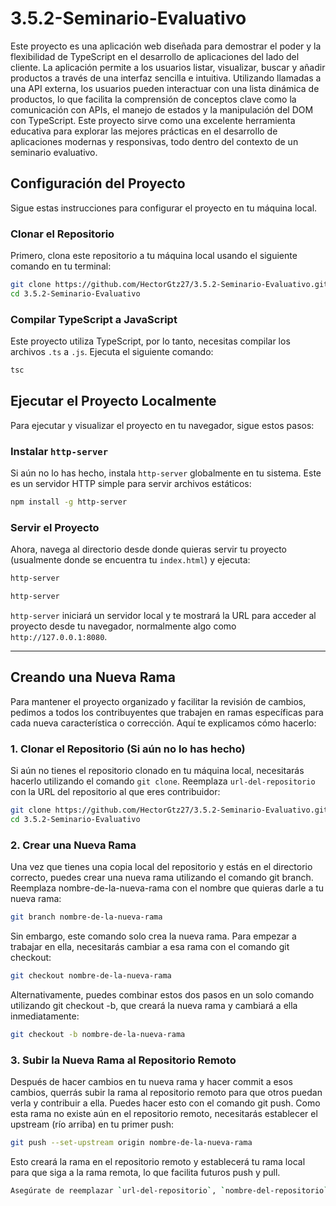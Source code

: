 
# 3.5.2-Seminario-Evaluativo 

Este proyecto es una aplicación web diseñada para demostrar el poder y la flexibilidad de TypeScript en el desarrollo de aplicaciones del lado del cliente. La aplicación permite a los usuarios listar, visualizar, buscar y añadir productos a través de una interfaz sencilla e intuitiva. Utilizando llamadas a una API externa, los usuarios pueden interactuar con una lista dinámica de productos, lo que facilita la comprensión de conceptos clave como la comunicación con APIs, el manejo de estados y la manipulación del DOM con TypeScript. Este proyecto sirve como una excelente herramienta educativa para explorar las mejores prácticas en el desarrollo de aplicaciones modernas y responsivas, todo dentro del contexto de un seminario evaluativo.

## Configuración del Proyecto

Sigue estas instrucciones para configurar el proyecto en tu máquina local.

### Clonar el Repositorio

Primero, clona este repositorio a tu máquina local usando el siguiente comando en tu terminal:

```bash
git clone https://github.com/HectorGtz27/3.5.2-Seminario-Evaluativo.git
cd 3.5.2-Seminario-Evaluativo
```

### Compilar TypeScript a JavaScript

Este proyecto utiliza TypeScript, por lo tanto, necesitas compilar los archivos `.ts` a `.js`. Ejecuta el siguiente comando:

```bash
tsc
```

## Ejecutar el Proyecto Localmente

Para ejecutar y visualizar el proyecto en tu navegador, sigue estos pasos:

### Instalar `http-server`

Si aún no lo has hecho, instala `http-server` globalmente en tu sistema. Este es un servidor HTTP simple para servir archivos estáticos:

```bash
npm install -g http-server
```

### Servir el Proyecto

Ahora, navega al directorio desde donde quieras servir tu proyecto (usualmente donde se encuentra tu `index.html`) y ejecuta:

```bash
http-server
```

```bash
http-server
```

`http-server` iniciará un servidor local y te mostrará la URL para acceder al proyecto desde tu navegador, normalmente algo como `http://127.0.0.1:8080`.

---

## Creando una Nueva Rama

Para mantener el proyecto organizado y facilitar la revisión de cambios, pedimos a todos los contribuyentes que trabajen en ramas específicas para cada nueva característica o corrección. Aquí te explicamos cómo hacerlo:

### 1. **Clonar el Repositorio (Si aún no lo has hecho)**

Si aún no tienes el repositorio clonado en tu máquina local, necesitarás hacerlo utilizando el comando `git clone`. Reemplaza `url-del-repositorio` con la URL del repositorio al que eres contribuidor:

```bash
git clone https://github.com/HectorGtz27/3.5.2-Seminario-Evaluativo.git
cd 3.5.2-Seminario-Evaluativo
```

### 2. **Crear una Nueva Rama**

Una vez que tienes una copia local del repositorio y estás en el directorio correcto, puedes crear una nueva rama utilizando el comando git branch. Reemplaza nombre-de-la-nueva-rama con el nombre que quieras darle a tu nueva rama:

```bash
git branch nombre-de-la-nueva-rama
```

Sin embargo, este comando solo crea la nueva rama. Para empezar a trabajar en ella, necesitarás cambiar a esa rama con el comando git checkout:

```bash
git checkout nombre-de-la-nueva-rama
```

Alternativamente, puedes combinar estos dos pasos en un solo comando utilizando git checkout -b, que creará la nueva rama y cambiará a ella inmediatamente:

```bash
git checkout -b nombre-de-la-nueva-rama
```

### 3. **Subir la Nueva Rama al Repositorio Remoto**

Después de hacer cambios en tu nueva rama y hacer commit a esos cambios, querrás subir la rama al repositorio remoto para que otros puedan verla y contribuir a ella. Puedes hacer esto con el comando git push. Como esta rama no existe aún en el repositorio remoto, necesitarás establecer el upstream (río arriba) en tu primer push:

```bash
git push --set-upstream origin nombre-de-la-nueva-rama
```

Esto creará la rama en el repositorio remoto y establecerá tu rama local para que siga a la rama remota, lo que facilita futuros push y pull.

```bash
Asegúrate de reemplazar `url-del-repositorio`, `nombre-del-repositorio`, y `nombre-de-la-nueva-rama` con los valores específicos para tu proyecto. Este formato te ayudará a mantener tu `README.md` organizado y facilitará la comprensión de los contribuyentes sobre cómo trabajar con ramas en el proyecto.
```

